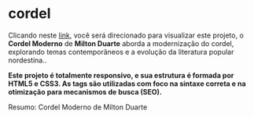 # cordel
 Clicando neste <a href="https://thiago-tsg.github.io/cordel/html/" target="_blank">link</a>, você será direcionado para visualizar este projeto, o <strong>Cordel Moderno</strong> de <strong>Milton Duarte</strong> aborda a modernização do cordel, explorando temas contemporâneos e a evolução da literatura popular nordestina..

<strong>Este projeto é totalmente responsivo, e sua estrutura é formada por HTML5 e CSS3.
As tags são utilizadas com foco na sintaxe correta e na otimização para mecanismos de busca (SEO).</strong>

Resumo: Cordel Moderno de Milton Duarte

